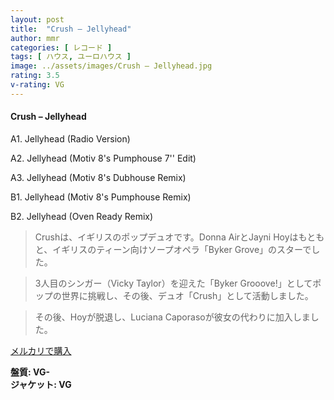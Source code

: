 ```yaml
---
layout: post
title:  "Crush – Jellyhead"
author: mmr
categories: [ レコード ]
tags: [ ハウス, ユーロハウス ]
image: ../assets/images/Crush – Jellyhead.jpg
rating: 3.5
v-rating: VG
---
```


#### Crush – Jellyhead

A1. Jellyhead (Radio Version)

A2. Jellyhead (Motiv 8's Pumphouse 7'' Edit)

A3. Jellyhead (Motiv 8's Dubhouse Remix)

B1. Jellyhead (Motiv 8's Pumphouse Remix)

B2. Jellyhead (Oven Ready Remix)

> Crushは、イギリスのポップデュオです。Donna AirとJayni Hoyはもともと、イギリスのティーン向けソープオペラ「Byker Grove」のスターでした。

> 3人目のシンガー（Vicky Taylor）を迎えた「Byker Grooove!」としてポップの世界に挑戦し、その後、デュオ「Crush」として活動しました。

> その後、Hoyが脱退し、Luciana Caporasoが彼女の代わりに加入しました。


[メルカリで購入](https://jp.mercari.com/item/m79239722498)

<div class="mt-4 mb-4 d-flex align-items-center">
<strong class="mr-1">盤質: VG-</strong>
</div>
<div class="mt-4 mb-4 d-flex align-items-center">
<strong class="mr-1">ジャケット: VG</strong>
</div>

